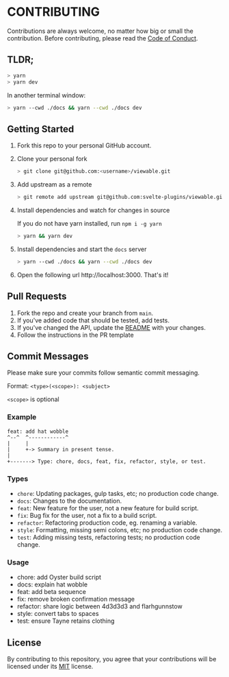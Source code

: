 # CONTRIBUTING

Contributions are always welcome, no matter how big or small the contribution. Before contributing, please read the [Code of Conduct](COC.md).

## TLDR;

```sh
> yarn
> yarn dev
```

In another terminal window:

```sh
> yarn --cwd ./docs && yarn --cwd ./docs dev
```

## Getting Started

1. Fork this repo to your personal GitHub account.

1. Clone your personal fork

   ```sh
   > git clone git@github.com:<username>/viewable.git
   ```

1. Add upstream as a remote

   ```sh
   > git remote add upstream git@github.com:svelte-plugins/viewable.git
   ```


1. Install dependencies and watch for changes in source
   
   If you do not have yarn installed, run `npm i -g yarn`

   ```sh
   > yarn && yarn dev
   ```

1. Install dependencies and start the `docs` server

   ```sh
   > yarn --cwd ./docs && yarn --cwd ./docs dev
   ```

1. Open the following url http://localhost:3000. That's it!
   
## Pull Requests

1. Fork the repo and create your branch from `main`.
1. If you've added code that should be tested, add tests.
1. If you've changed the API, update the [README](README) with your changes.
1. Follow the instructions in the PR template

## Commit Messages

Please make sure your commits follow semantic commit messaging.

Format: `<type>(<scope>): <subject>`

`<scope>` is optional

### Example

```
feat: add hat wobble
^--^  ^------------^
|     |
|     +-> Summary in present tense.
|
+-------> Type: chore, docs, feat, fix, refactor, style, or test.
```

### Types

- `chore`: Updating packages, gulp tasks, etc; no production code change.
- `docs`: Changes to the documentation.
- `feat`: New feature for the user, not a new feature for build script.
- `fix`: Bug fix for the user, not a fix to a build script.
- `refactor`: Refactoring production code, eg. renaming a variable.
- `style`: Formatting, missing semi colons, etc; no production code change.
- `test`: Adding missing tests, refactoring tests; no production code change.

### Usage

- chore: add Oyster build script
- docs: explain hat wobble
- feat: add beta sequence
- fix: remove broken confirmation message
- refactor: share logic between 4d3d3d3 and flarhgunnstow
- style: convert tabs to spaces
- test: ensure Tayne retains clothing

## License

By contributing to this repository, you agree that your contributions will be licensed
under its [MIT](LICENSE) license.
